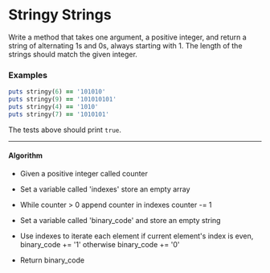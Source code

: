 # Stringy Strings
Write a method that takes one argument, a positive integer, and return a string
of alternating 1s and 0s, always starting with 1. The length of the strings
should match the given integer.

### Examples
```ruby
puts stringy(6) == '101010'
puts stringy(9) == '101010101'
puts stringy(4) == '1010'
puts stringy(7) == '1010101'
```

The tests above should print `true`.

---

#### Algorithm
- Given a positive integer called counter
- Set a variable called 'indexes' store an empty array
- While counter > 0
    append counter in indexes
    counter -= 1

- Set a variable called 'binary_code' and store an empty string
- Use indexes to iterate each element
    if current element's index is even,
        binary_code += '1'
    otherwise
        binary_code += '0'
- Return binary_code

